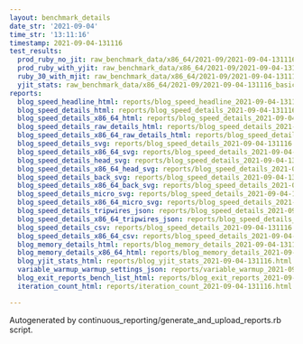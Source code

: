 ```yaml
---
layout: benchmark_details
date_str: '2021-09-04'
time_str: '13:11:16'
timestamp: 2021-09-04-131116
test_results:
  prod_ruby_no_jit: raw_benchmark_data/x86_64/2021-09/2021-09-04-131116_basic_benchmark_prod_ruby_no_jit.json
  prod_ruby_with_yjit: raw_benchmark_data/x86_64/2021-09/2021-09-04-131116_basic_benchmark_prod_ruby_with_yjit.json
  ruby_30_with_mjit: raw_benchmark_data/x86_64/2021-09/2021-09-04-131116_basic_benchmark_ruby_30_with_mjit.json
  yjit_stats: raw_benchmark_data/x86_64/2021-09/2021-09-04-131116_basic_benchmark_yjit_stats.json
reports:
  blog_speed_headline_html: reports/blog_speed_headline_2021-09-04-131116.html
  blog_speed_details_html: reports/blog_speed_details_2021-09-04-131116.html
  blog_speed_details_x86_64_html: reports/blog_speed_details_2021-09-04-131116.x86_64.html
  blog_speed_details_raw_details_html: reports/blog_speed_details_2021-09-04-131116.raw_details.html
  blog_speed_details_x86_64_raw_details_html: reports/blog_speed_details_2021-09-04-131116.x86_64.raw_details.html
  blog_speed_details_svg: reports/blog_speed_details_2021-09-04-131116.svg
  blog_speed_details_x86_64_svg: reports/blog_speed_details_2021-09-04-131116.x86_64.svg
  blog_speed_details_head_svg: reports/blog_speed_details_2021-09-04-131116.head.svg
  blog_speed_details_x86_64_head_svg: reports/blog_speed_details_2021-09-04-131116.x86_64.head.svg
  blog_speed_details_back_svg: reports/blog_speed_details_2021-09-04-131116.back.svg
  blog_speed_details_x86_64_back_svg: reports/blog_speed_details_2021-09-04-131116.x86_64.back.svg
  blog_speed_details_micro_svg: reports/blog_speed_details_2021-09-04-131116.micro.svg
  blog_speed_details_x86_64_micro_svg: reports/blog_speed_details_2021-09-04-131116.x86_64.micro.svg
  blog_speed_details_tripwires_json: reports/blog_speed_details_2021-09-04-131116.tripwires.json
  blog_speed_details_x86_64_tripwires_json: reports/blog_speed_details_2021-09-04-131116.x86_64.tripwires.json
  blog_speed_details_csv: reports/blog_speed_details_2021-09-04-131116.csv
  blog_speed_details_x86_64_csv: reports/blog_speed_details_2021-09-04-131116.x86_64.csv
  blog_memory_details_html: reports/blog_memory_details_2021-09-04-131116.html
  blog_memory_details_x86_64_html: reports/blog_memory_details_2021-09-04-131116.x86_64.html
  blog_yjit_stats_html: reports/blog_yjit_stats_2021-09-04-131116.html
  variable_warmup_warmup_settings_json: reports/variable_warmup_2021-09-04-131116.warmup_settings.json
  blog_exit_reports_bench_list_html: reports/blog_exit_reports_2021-09-04-131116.bench_list.html
  iteration_count_html: reports/iteration_count_2021-09-04-131116.html

---
```

Autogenerated by continuous_reporting/generate_and_upload_reports.rb script.
